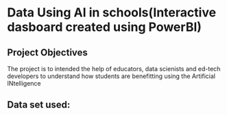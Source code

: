 # Data Using AI in schools(Interactive dasboard created using PowerBI)
## Project Objectives
The project is to intended the help of educators, data scienists and ed-tech developers to understand how students are benefitting using the Artificial INtelligence
## Data set used:
